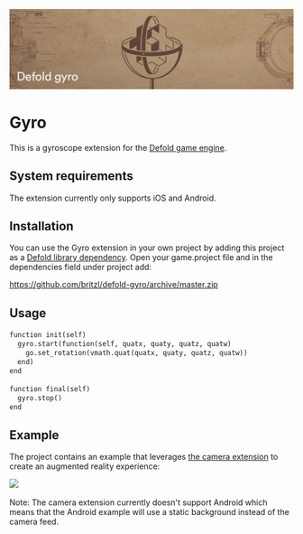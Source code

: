 ![](docs/logo.png)

# Gyro
This is a gyroscope extension for the [Defold game engine](http://www.defold.com).

## System requirements
The extension currently only supports iOS and Android.

## Installation
You can use the Gyro extension in your own project by adding this project as a [Defold library dependency](http://www.defold.com/manuals/libraries/). Open your game.project file and in the dependencies field under project add:

https://github.com/britzl/defold-gyro/archive/master.zip

## Usage
    function init(self)
      gyro.start(function(self, quatx, quaty, quatz, quatw)
        go.set_rotation(vmath.quat(quatx, quaty, quatz, quatw))
      end)
    end

    function final(self)
      gyro.stop()
    end

## Example
The project contains an example that leverages [the camera extension](https://github.com/defold/extension-camera) to create an augmented reality experience:

![](http://britzl.github.io/images/gyro_480.gif)

Note: The camera extension currently doesn't support Android which means that the Android example will use a static background instead of the camera feed.
